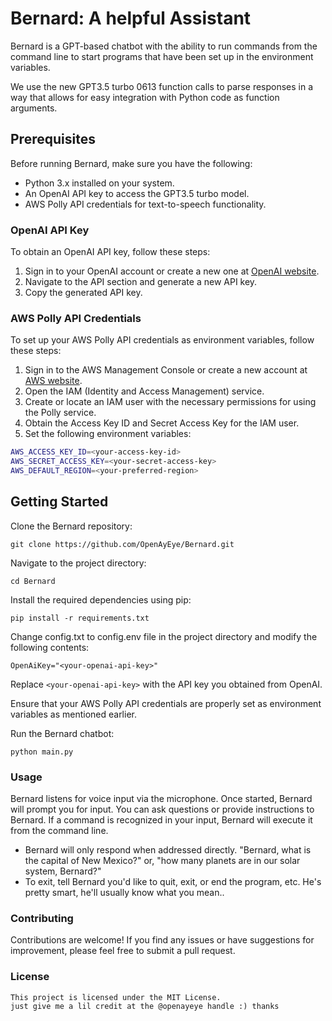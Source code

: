 # Bernard: A helpful Assistant 

Bernard is a GPT-based chatbot with the ability to run commands from the command line to start programs that have been set up in the environment variables.

We use the new GPT3.5 turbo 0613 function calls to parse responses in a way that allows for easy integration with Python code as function arguments.

## Prerequisites

Before running Bernard, make sure you have the following:

- Python 3.x installed on your system.
- An OpenAI API key to access the GPT3.5 turbo model.
- AWS Polly API credentials for text-to-speech functionality.

### OpenAI API Key

To obtain an OpenAI API key, follow these steps:

1. Sign in to your OpenAI account or create a new one at [OpenAI website](https://www.openai.com/).
2. Navigate to the API section and generate a new API key.
3. Copy the generated API key.

### AWS Polly API Credentials

To set up your AWS Polly API credentials as environment variables, follow these steps:

1. Sign in to the AWS Management Console or create a new account at [AWS website](https://aws.amazon.com/).
2. Open the IAM (Identity and Access Management) service.
3. Create or locate an IAM user with the necessary permissions for using the Polly service.
4. Obtain the Access Key ID and Secret Access Key for the IAM user.
5. Set the following environment variables:

```bash
AWS_ACCESS_KEY_ID=<your-access-key-id>
AWS_SECRET_ACCESS_KEY=<your-secret-access-key>
AWS_DEFAULT_REGION=<your-preferred-region>
```
## Getting Started

Clone the Bernard repository:

```
git clone https://github.com/OpenAyEye/Bernard.git
```

Navigate to the project directory:

```
cd Bernard
```

Install the required dependencies using pip:

```
pip install -r requirements.txt
```

Change config.txt to config.env file in the project directory and modify the following contents:

```
OpenAiKey="<your-openai-api-key>"
```

Replace `<your-openai-api-key>` with the API key you obtained from OpenAI.

Ensure that your AWS Polly API credentials are properly set as environment variables as mentioned earlier.

Run the Bernard chatbot:

```
python main.py
```

### Usage

Bernard listens for voice input via the microphone. Once started, Bernard will prompt you for input.
You can ask questions or provide instructions to Bernard.
If a command is recognized in your input, Bernard will execute it from the command line.

 - Bernard will only respond when addressed directly. "Bernard, what is the capital of New Mexico?" or, "how many planets are in our solar system, Bernard?"
 - To exit, tell Bernard you'd like to quit, exit, or end the program, etc. He's pretty smart, he'll usually know what you mean..

### Contributing

Contributions are welcome! If you find any issues or have suggestions for improvement, please feel free to submit a pull request.

### License
```
This project is licensed under the MIT License.
just give me a lil credit at the @openayeye handle :) thanks
```
